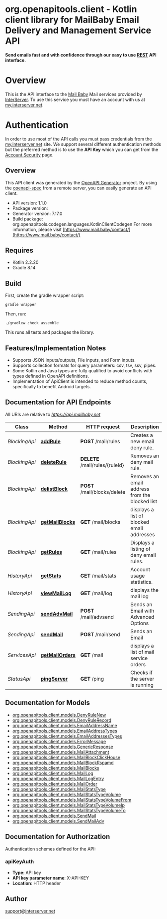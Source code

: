 # org.openapitools.client - Kotlin client library for MailBaby Email Delivery and Management Service API

**Send emails fast and with confidence through our easy to use [REST](https://en.wikipedia.org/wiki/Representational_state_transfer) API interface.**
# Overview
This is the API interface to the [Mail Baby](https//mail.baby/) Mail services provided by [InterServer](https://www.interserver.net). To use this service you must have an account with us at [my.interserver.net](https://my.interserver.net).
# Authentication
In order to use most of the API calls you must pass credentials from the [my.interserver.net](https://my.interserver.net/) site.
We support several different authentication methods but the preferred method is to use the **API Key** which you can get from the [Account Security](https://my.interserver.net/account_security) page.


## Overview
This API client was generated by the [OpenAPI Generator](https://openapi-generator.tech) project.  By using the [openapi-spec](https://github.com/OAI/OpenAPI-Specification) from a remote server, you can easily generate an API client.

- API version: 1.1.0
- Package version: 
- Generator version: 7.17.0
- Build package: org.openapitools.codegen.languages.KotlinClientCodegen
For more information, please visit [https://www.mail.baby/contact/](https://www.mail.baby/contact/)

## Requires

* Kotlin 2.2.20
* Gradle 8.14

## Build

First, create the gradle wrapper script:

```
gradle wrapper
```

Then, run:

```
./gradlew check assemble
```

This runs all tests and packages the library.

## Features/Implementation Notes

* Supports JSON inputs/outputs, File inputs, and Form inputs.
* Supports collection formats for query parameters: csv, tsv, ssv, pipes.
* Some Kotlin and Java types are fully qualified to avoid conflicts with types defined in OpenAPI definitions.
* Implementation of ApiClient is intended to reduce method counts, specifically to benefit Android targets.

<a id="documentation-for-api-endpoints"></a>
## Documentation for API Endpoints

All URIs are relative to *https://api.mailbaby.net*

| Class | Method | HTTP request | Description |
| ------------ | ------------- | ------------- | ------------- |
| *BlockingApi* | [**addRule**](docs/BlockingApi.md#addrule) | **POST** /mail/rules | Creates a new email deny rule. |
| *BlockingApi* | [**deleteRule**](docs/BlockingApi.md#deleterule) | **DELETE** /mail/rules/{ruleId} | Removes an deny mail rule. |
| *BlockingApi* | [**delistBlock**](docs/BlockingApi.md#delistblock) | **POST** /mail/blocks/delete | Removes an email address from the blocked list |
| *BlockingApi* | [**getMailBlocks**](docs/BlockingApi.md#getmailblocks) | **GET** /mail/blocks | displays a list of blocked email addresses |
| *BlockingApi* | [**getRules**](docs/BlockingApi.md#getrules) | **GET** /mail/rules | Displays a listing of deny email rules. |
| *HistoryApi* | [**getStats**](docs/HistoryApi.md#getstats) | **GET** /mail/stats | Account usage statistics. |
| *HistoryApi* | [**viewMailLog**](docs/HistoryApi.md#viewmaillog) | **GET** /mail/log | displays the mail log |
| *SendingApi* | [**sendAdvMail**](docs/SendingApi.md#sendadvmail) | **POST** /mail/advsend | Sends an Email with Advanced Options |
| *SendingApi* | [**sendMail**](docs/SendingApi.md#sendmail) | **POST** /mail/send | Sends an Email |
| *ServicesApi* | [**getMailOrders**](docs/ServicesApi.md#getmailorders) | **GET** /mail | displays a list of mail service orders |
| *StatusApi* | [**pingServer**](docs/StatusApi.md#pingserver) | **GET** /ping | Checks if the server is running |


<a id="documentation-for-models"></a>
## Documentation for Models

 - [org.openapitools.client.models.DenyRuleNew](docs/DenyRuleNew.md)
 - [org.openapitools.client.models.DenyRuleRecord](docs/DenyRuleRecord.md)
 - [org.openapitools.client.models.EmailAddressName](docs/EmailAddressName.md)
 - [org.openapitools.client.models.EmailAddressTypes](docs/EmailAddressTypes.md)
 - [org.openapitools.client.models.EmailAddressesTypes](docs/EmailAddressesTypes.md)
 - [org.openapitools.client.models.ErrorMessage](docs/ErrorMessage.md)
 - [org.openapitools.client.models.GenericResponse](docs/GenericResponse.md)
 - [org.openapitools.client.models.MailAttachment](docs/MailAttachment.md)
 - [org.openapitools.client.models.MailBlockClickHouse](docs/MailBlockClickHouse.md)
 - [org.openapitools.client.models.MailBlockRspamd](docs/MailBlockRspamd.md)
 - [org.openapitools.client.models.MailBlocks](docs/MailBlocks.md)
 - [org.openapitools.client.models.MailLog](docs/MailLog.md)
 - [org.openapitools.client.models.MailLogEntry](docs/MailLogEntry.md)
 - [org.openapitools.client.models.MailOrder](docs/MailOrder.md)
 - [org.openapitools.client.models.MailStatsType](docs/MailStatsType.md)
 - [org.openapitools.client.models.MailStatsTypeVolume](docs/MailStatsTypeVolume.md)
 - [org.openapitools.client.models.MailStatsTypeVolumeFrom](docs/MailStatsTypeVolumeFrom.md)
 - [org.openapitools.client.models.MailStatsTypeVolumeIp](docs/MailStatsTypeVolumeIp.md)
 - [org.openapitools.client.models.MailStatsTypeVolumeTo](docs/MailStatsTypeVolumeTo.md)
 - [org.openapitools.client.models.SendMail](docs/SendMail.md)
 - [org.openapitools.client.models.SendMailAdv](docs/SendMailAdv.md)


<a id="documentation-for-authorization"></a>
## Documentation for Authorization


Authentication schemes defined for the API:
<a id="apiKeyAuth"></a>
### apiKeyAuth

- **Type**: API key
- **API key parameter name**: X-API-KEY
- **Location**: HTTP header



## Author

support@interserver.net
